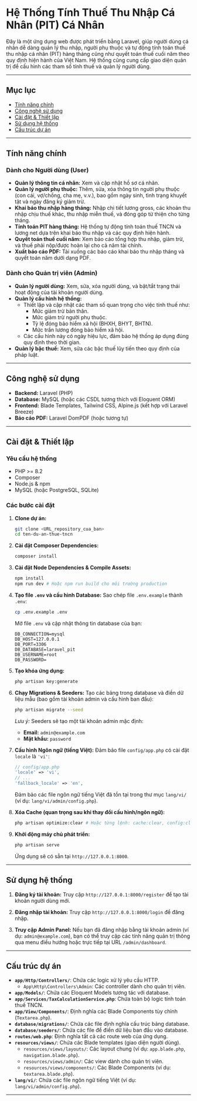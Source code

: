 # Hệ Thống Tính Thuế Thu Nhập Cá Nhân (PIT) Cá Nhân

Đây là một ứng dụng web được phát triển bằng Laravel, giúp người dùng cá nhân dễ dàng quản lý thu nhập, người phụ thuộc và tự động tính toán thuế thu nhập cá nhân (PIT) hàng tháng cũng như quyết toán thuế cuối năm theo quy định hiện hành của Việt Nam. Hệ thống cũng cung cấp giao diện quản trị để cấu hình các tham số tính thuế và quản lý người dùng.

-----

## Mục lục

  * [Tính năng chính](https://www.google.com/search?q=%23t%C3%ADnh-n%C4%83ng-ch%C3%ADnh)
  * [Công nghệ sử dụng](https://www.google.com/search?q=%23c%C3%B4ng-ngh%E1%BB%87-s%E1%BB%AD-d%E1%BB%A5ng)
  * [Cài đặt & Thiết lập](https://www.google.com/search?q=%23c%C3%A0i-%C4%91%E1%BA%B7t--thi%E1%BA%BFt-l%E1%BA%ADp)
  * [Sử dụng hệ thống](https://www.google.com/search?q=%23s%E1%BB%AD-d%E1%BB%A5ng-h%E1%BB%87-th%E1%BB%91ng)
  * [Cấu trúc dự án](https://www.google.com/search?q=%23c%E1%BA%A5u-tr%C3%BAc-d%E1%BB%B1-%C3%A1n)

-----

## Tính năng chính

### **Dành cho Người dùng (User)**

  * **Quản lý thông tin cá nhân:** Xem và cập nhật hồ sơ cá nhân.
  * **Quản lý người phụ thuộc:** Thêm, sửa, xóa thông tin người phụ thuộc (con cái, vợ/chồng, cha mẹ, v.v.), bao gồm ngày sinh, tình trạng khuyết tật và ngày đăng ký giảm trừ.
  * **Khai báo thu nhập hàng tháng:** Nhập chi tiết lương gross, các khoản thu nhập chịu thuế khác, thu nhập miễn thuế, và đóng góp từ thiện cho từng tháng.
  * **Tính toán PIT hàng tháng:** Hệ thống tự động tính toán thuế TNCN và lương net dựa trên khai báo thu nhập và các quy định hiện hành.
  * **Quyết toán thuế cuối năm:** Xem báo cáo tổng hợp thu nhập, giảm trừ, và thuế phải nộp/được hoàn lại cho cả năm tài chính.
  * **Xuất báo cáo PDF:** Tải xuống các báo cáo khai báo thu nhập tháng và quyết toán năm dưới dạng PDF.

### **Dành cho Quản trị viên (Admin)**

  * **Quản lý người dùng:** Xem, sửa, xóa người dùng, và bật/tắt trạng thái hoạt động của tài khoản người dùng.
  * **Quản lý cấu hình hệ thống:**
      * Thiết lập và cập nhật các tham số quan trọng cho việc tính thuế như:
          * Mức giảm trừ bản thân.
          * Mức giảm trừ người phụ thuộc.
          * Tỷ lệ đóng bảo hiểm xã hội (BHXH, BHYT, BHTN).
          * Mức trần lương đóng bảo hiểm xã hội.
      * Các cấu hình này có ngày hiệu lực, đảm bảo hệ thống áp dụng đúng quy định theo thời gian.
  * **Quản lý bậc thuế:** Xem, sửa các bậc thuế lũy tiến theo quy định của pháp luật.

-----

## Công nghệ sử dụng

  * **Backend:** Laravel (PHP)
  * **Database:** MySQL (hoặc các CSDL tương thích với Eloquent ORM)
  * **Frontend:** Blade Templates, Tailwind CSS, Alpine.js (kết hợp với Laravel Breeze)
  * **Báo cáo PDF:** Laravel DomPDF (hoặc tương tự)

-----

## Cài đặt & Thiết lập

### **Yêu cầu hệ thống**

  * PHP \>= 8.2
  * Composer
  * Node.js & npm
  * MySQL (hoặc PostgreSQL, SQLite)

### **Các bước cài đặt**

1.  **Clone dự án:**

    ```bash
    git clone <URL_repository_cua_ban>
    cd ten-du-an-thue-tncn
    ```

2.  **Cài đặt Composer Dependencies:**

    ```bash
    composer install
    ```

3.  **Cài đặt Node Dependencies & Compile Assets:**

    ```bash
    npm install
    npm run dev # Hoặc npm run build cho môi trường production
    ```

4.  **Tạo file `.env` và cấu hình Database:**
    Sao chép file `.env.example` thành `.env`:

    ```bash
    cp .env.example .env
    ```

    Mở file `.env` và cập nhật thông tin database của bạn:

    ```dotenv
    DB_CONNECTION=mysql
    DB_HOST=127.0.0.1
    DB_PORT=3306
    DB_DATABASE=laravel_pit
    DB_USERNAME=root
    DB_PASSWORD=
    ```

5.  **Tạo khóa ứng dụng:**

    ```bash
    php artisan key:generate
    ```

6.  **Chạy Migrations & Seeders:**
    Tạo các bảng trong database và điền dữ liệu mẫu (bao gồm tài khoản admin và cấu hình ban đầu):

    ```bash
    php artisan migrate --seed
    ```

    *Lưu ý:* Seeders sẽ tạo một tài khoản admin mặc định:

      * **Email:** `admin@example.com`
      * **Mật khẩu:** `password`

7.  **Cấu hình Ngôn ngữ (tiếng Việt):**
    Đảm bảo file `config/app.php` có cài đặt `locale` là `'vi'`:

    ```php
    // config/app.php
    'locale' => 'vi',
    // ...
    'fallback_locale' => 'en',
    ```

    Đảm bảo các file ngôn ngữ tiếng Việt đã tồn tại trong thư mục `lang/vi/` (ví dụ: `lang/vi/admin/config.php`).

8.  **Xóa Cache (quan trọng sau khi thay đổi cấu hình/ngôn ngữ):**

    ```bash
    php artisan optimize:clear # Hoặc từng lệnh: cache:clear, config:clear, route:clear, view:clear
    ```

9.  **Khởi động máy chủ phát triển:**

    ```bash
    php artisan serve
    ```

    Ứng dụng sẽ có sẵn tại `http://127.0.0.1:8000`.

-----

## Sử dụng hệ thống

1.  **Đăng ký tài khoản:**
    Truy cập `http://127.0.0.1:8000/register` để tạo tài khoản người dùng mới.

2.  **Đăng nhập tài khoản:**
    Truy cập `http://127.0.0.1:8000/login` để đăng nhập.

3.  **Truy cập Admin Panel:**
    Nếu bạn đã đăng nhập bằng tài khoản admin (ví dụ: `admin@example.com`), bạn có thể truy cập các tính năng quản trị thông qua menu điều hướng hoặc trực tiếp tại URL `/admin/dashboard`.

-----

## Cấu trúc dự án

  * **`app/Http/Controllers/`**: Chứa các logic xử lý yêu cầu HTTP.
      * `App\Http\Controllers\Admin`: Các controller dành cho quản trị viên.
  * **`app/Models/`**: Chứa các Eloquent Models tương tác với database.
  * **`app/Services/TaxCalculationService.php`**: Chứa toàn bộ logic tính toán thuế TNCN.
  * **`app/View/Components/`**: Định nghĩa các Blade Components tùy chỉnh (`Textarea.php`).
  * **`database/migrations/`**: Chứa các file định nghĩa cấu trúc bảng database.
  * **`database/seeders/`**: Chứa các file để điền dữ liệu ban đầu vào database.
  * **`routes/web.php`**: Định nghĩa tất cả các route web của ứng dụng.
  * **`resources/views/`**: Chứa các Blade templates (giao diện người dùng).
      * `resources/views/layouts/`: Các layout chung (ví dụ: `app.blade.php`, `navigation.blade.php`).
      * `resources/views/admin/`: Các view dành cho quản trị viên.
      * `resources/views/components/`: Các Blade Components (ví dụ: `textarea.blade.php`).
  * **`lang/vi/`**: Chứa các file ngôn ngữ tiếng Việt (ví dụ: `lang/vi/admin/config.php`).

-----